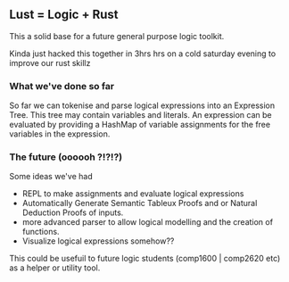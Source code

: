 ## Lust = **L**ogic + R**ust**

This a solid base for a future general purpose logic toolkit. 

Kinda just hacked this together in 3hrs hrs on a cold saturday evening to improve our rust skillz

### What we've done so far

So far we can tokenise and parse logical expressions into an Expression Tree. This tree may contain variables and literals.
An expression can be evaluated by providing a HashMap of variable assignments for the free variables in the expression.

### The future (oooooh ?!?!?)

Some ideas we've had

- REPL to make assignments and evaluate logical expressions
- Automatically Generate Semantic Tableux Proofs and or Natural Deduction Proofs of inputs.
- more advanced parser to allow logical modelling and the creation of functions. 
- Visualize logical expressions somehow??

This could be usefuil to future logic students (comp1600 | comp2620 etc) as a helper or utility tool.
